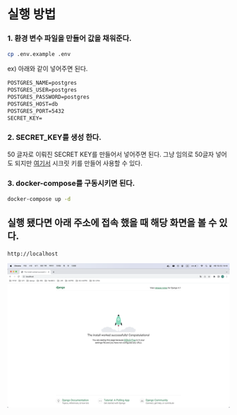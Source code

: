 # 실행 방법
### 1. 환경 변수 파일을 만들어 값을 채워준다.
```bash
cp .env.example .env
```
ex) 아래와 같이 넣어주면 된다.
```text
POSTGRES_NAME=postgres
POSTGRES_USER=postgres
POSTGRES_PASSWORD=postgres
POSTGRES_HOST=db
POSTGRES_PORT=5432
SECRET_KEY=
```

### 2. SECRET_KEY를 생성 한다.
50 글자로 이뤄진 SECRET KEY를 만들어서 넣어주면 된다. 그냥 임의로 50글자 넣어도 되지만 [여기서](https://djecrety.ir/) 시크릿 키를 만들어 사용할 수 있다. 

### 3. docker-compose를 구동시키면 된다.
```bash
docker-compose up -d
```

## 실행 됐다면 아래 주소에 접속 했을 때 해당 화면을 볼 수 있다.
```text
http://localhost
```
![](screen.png)
